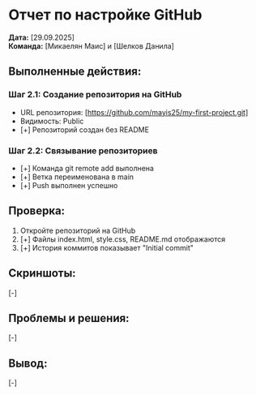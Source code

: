 # Отчет по настройке GitHub

**Дата:** [29.09.2025]  
**Команда:** [Микаелян Маис] и [Шелков Данила]

## Выполненные действия:

### Шаг 2.1: Создание репозитория на GitHub
- URL репозитория: [https://github.com/mayis25/my-first-project.git]
- Видимость: Public
- [+] Репозиторий создан без README

### Шаг 2.2: Связывание репозиториев
- [+] Команда git remote add выполнена
- [+] Ветка переименована в main
- [+] Push выполнен успешно

## Проверка:
1. Откройте репозиторий на GitHub
2. [+] Файлы index.html, style.css, README.md отображаются
3. [+] История коммитов показывает "Initial commit"

## Скриншоты:
[-]

## Проблемы и решения:
[-]

## Вывод:
[-]